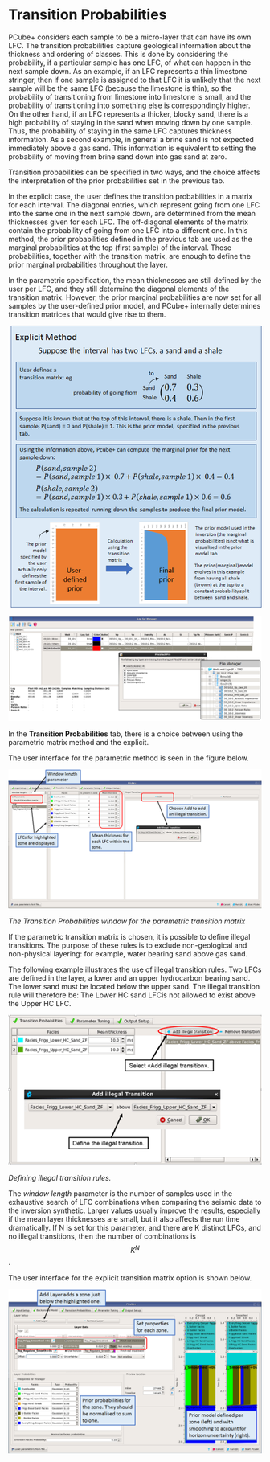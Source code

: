# Transition Probabilities

PCube+ considers each sample to be a micro-layer that can have its own LFC. The transition probabilities capture geological information about the thickness and ordering of classes. This is done by considering the probability, if a particular sample has one LFC, of what can happen in the next sample down. As an example, if an LFC represents a thin limestone stringer, then if one sample is assigned to that LFC it is unlikely that the next sample will be the same LFC \(because the limestone is thin\), so the probability of transitioning from limestone into limestone is small, and the probability of transitioning into something else is correspondingly higher. On the other hand, if an LFC represents a thicker, blocky sand, there is a high probability of staying in the sand when moving down by one sample. Thus, the probability of staying in the same LFC captures thickness information. As a second example, in general a brine sand is not expected immediately above a gas sand. This information is equivalent to setting the probability of moving from brine sand down into gas sand at zero. 

Transition probabilities can be specified in two ways, and the choice affects the interpretation of the prior probabilities set in the previous tab.

 In the explicit case, the user defines the transition probabilities in a matrix for each interval. The diagonal entries, which represent going from one LFC into the same one in the next sample down, are determined from the mean thicknesses given for each LFC. The off-diagonal elements of the matrix contain the probability of going from one LFC into a different one. In this method, the prior probabilities defined in the previous tab are used as the marginal probabilities at the top \(first sample\) of the interval. Those probabilities, together with the transition matrix, are enough to define the prior marginal probabilities throughout the layer.

In the parametric specification, the mean thicknesses are still defined by the user per LFC, and they still determine the diagonal elements of the transition matrix. However, the prior marginal probabilities are now set for all samples by the user-defined prior model, and PCube+ internally determines transition matrices that would give rise to them.

![](../../../.gitbook/assets/image%20%2825%29.png)

![](../../../.gitbook/assets/image%20%2860%29.png)

In the **Transition Probabilities** tab, there is a choice between using the parametric matrix method and the explicit.

The user interface for the parametric method is seen in the figure below.

![](../../../.gitbook/assets/image%20%2810%29.png)

_The Transition Probabilities window for the parametric transition matrix_

If the parametric transition matrix is chosen, it is possible to define illegal transitions. The purpose of these rules is to exclude non-geological and non-physical layering: for example, water bearing sand above gas sand.

The following example illustrates the use of illegal transition rules. Two LFCs are defined in the layer, a lower and an upper hydrocarbon bearing sand. The lower sand must be located below the upper sand. The illegal transition rule will therefore be: The Lower HC sand LFCis not allowed to exist above the Upper HC LFC.

![](../../../.gitbook/assets/084_interpretation.png)

_Defining illegal transition rules._



The _window length_ parameter is the number of samples used in the exhaustive search of LFC combinations when comparing the seismic data to the inversion synthetic. Larger values usually improve the results, especially if the mean layer thicknesses are small, but it also affects the run time dramatically. If N is set for this parameter, and there are K distinct LFCs, and no illegal transitions, then the number of combinations is $$K^N$$.

The user interface for the explicit transition matrix option is shown below.

![User interface for defining the explicit transition matrices.](../../../.gitbook/assets/image%20%2840%29.png)

